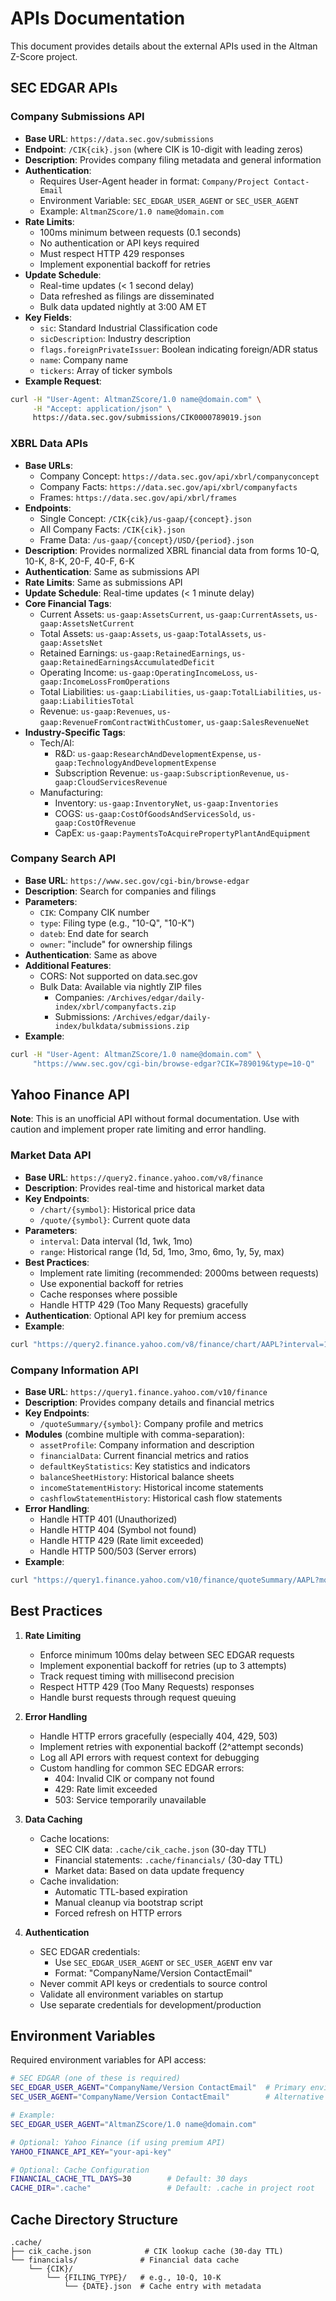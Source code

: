 # APIs Documentation

This document provides details about the external APIs used in the Altman Z-Score project.

## SEC EDGAR APIs

### Company Submissions API
- **Base URL**: `https://data.sec.gov/submissions`
- **Endpoint**: `/CIK{cik}.json` (where CIK is 10-digit with leading zeros)
- **Description**: Provides company filing metadata and general information
- **Authentication**: 
  - Requires User-Agent header in format: `Company/Project Contact-Email`
  - Environment Variable: `SEC_EDGAR_USER_AGENT` or `SEC_USER_AGENT`
  - Example: `AltmanZScore/1.0 name@domain.com`
- **Rate Limits**: 
  - 100ms minimum between requests (0.1 seconds)
  - No authentication or API keys required
  - Must respect HTTP 429 responses
  - Implement exponential backoff for retries
- **Update Schedule**:
  - Real-time updates (< 1 second delay)
  - Data refreshed as filings are disseminated
  - Bulk data updated nightly at 3:00 AM ET
- **Key Fields**:
  - `sic`: Standard Industrial Classification code
  - `sicDescription`: Industry description
  - `flags.foreignPrivateIssuer`: Boolean indicating foreign/ADR status
  - `name`: Company name
  - `tickers`: Array of ticker symbols
- **Example Request**:
```bash
curl -H "User-Agent: AltmanZScore/1.0 name@domain.com" \
     -H "Accept: application/json" \
     https://data.sec.gov/submissions/CIK0000789019.json
```

### XBRL Data APIs
- **Base URLs**:
  - Company Concept: `https://data.sec.gov/api/xbrl/companyconcept`
  - Company Facts: `https://data.sec.gov/api/xbrl/companyfacts`
  - Frames: `https://data.sec.gov/api/xbrl/frames`
- **Endpoints**:
  - Single Concept: `/CIK{cik}/us-gaap/{concept}.json`
  - All Company Facts: `/CIK{cik}.json`
  - Frame Data: `/us-gaap/{concept}/USD/{period}.json`
- **Description**: Provides normalized XBRL financial data from forms 10-Q, 10-K, 8-K, 20-F, 40-F, 6-K
- **Authentication**: Same as submissions API
- **Rate Limits**: Same as submissions API
- **Update Schedule**: Real-time updates (< 1 minute delay)
- **Core Financial Tags**:
  - Current Assets: `us-gaap:AssetsCurrent`, `us-gaap:CurrentAssets`, `us-gaap:AssetsNetCurrent`
  - Total Assets: `us-gaap:Assets`, `us-gaap:TotalAssets`, `us-gaap:AssetsNet`
  - Retained Earnings: `us-gaap:RetainedEarnings`, `us-gaap:RetainedEarningsAccumulatedDeficit`
  - Operating Income: `us-gaap:OperatingIncomeLoss`, `us-gaap:IncomeLossFromOperations`
  - Total Liabilities: `us-gaap:Liabilities`, `us-gaap:TotalLiabilities`, `us-gaap:LiabilitiesTotal`
  - Revenue: `us-gaap:Revenues`, `us-gaap:RevenueFromContractWithCustomer`, `us-gaap:SalesRevenueNet`
- **Industry-Specific Tags**:
  - Tech/AI:
    * R&D: `us-gaap:ResearchAndDevelopmentExpense`, `us-gaap:TechnologyAndDevelopmentExpense`
    * Subscription Revenue: `us-gaap:SubscriptionRevenue`, `us-gaap:CloudServicesRevenue`
  - Manufacturing:
    * Inventory: `us-gaap:InventoryNet`, `us-gaap:Inventories`
    * COGS: `us-gaap:CostOfGoodsAndServicesSold`, `us-gaap:CostOfRevenue`
    * CapEx: `us-gaap:PaymentsToAcquirePropertyPlantAndEquipment`

### Company Search API 
- **Base URL**: `https://www.sec.gov/cgi-bin/browse-edgar`
- **Description**: Search for companies and filings
- **Parameters**:
  - `CIK`: Company CIK number
  - `type`: Filing type (e.g., "10-Q", "10-K")
  - `dateb`: End date for search
  - `owner`: "include" for ownership filings
- **Authentication**: Same as above
- **Additional Features**:
  - CORS: Not supported on data.sec.gov
  - Bulk Data: Available via nightly ZIP files
    * Companies: `/Archives/edgar/daily-index/xbrl/companyfacts.zip`
    * Submissions: `/Archives/edgar/daily-index/bulkdata/submissions.zip`
- **Example**:
```bash
curl -H "User-Agent: AltmanZScore/1.0 name@domain.com" \
     "https://www.sec.gov/cgi-bin/browse-edgar?CIK=789019&type=10-Q"
```

## Yahoo Finance API

**Note**: This is an unofficial API without formal documentation. Use with caution and implement proper rate limiting and error handling.

### Market Data API
- **Base URL**: `https://query2.finance.yahoo.com/v8/finance`
- **Description**: Provides real-time and historical market data
- **Key Endpoints**:
  - `/chart/{symbol}`: Historical price data
  - `/quote/{symbol}`: Current quote data
- **Parameters**:
  - `interval`: Data interval (1d, 1wk, 1mo)
  - `range`: Historical range (1d, 5d, 1mo, 3mo, 6mo, 1y, 5y, max)
- **Best Practices**:
  - Implement rate limiting (recommended: 2000ms between requests)
  - Use exponential backoff for retries
  - Cache responses where possible
  - Handle HTTP 429 (Too Many Requests) gracefully
- **Authentication**: Optional API key for premium access
- **Example**:
```bash
curl "https://query2.finance.yahoo.com/v8/finance/chart/AAPL?interval=1d&range=3mo"
```

### Company Information API
- **Base URL**: `https://query1.finance.yahoo.com/v10/finance`
- **Description**: Provides company details and financial metrics
- **Key Endpoints**:
  - `/quoteSummary/{symbol}`: Company profile and metrics
- **Modules** (combine multiple with comma-separation):
  - `assetProfile`: Company information and description
  - `financialData`: Current financial metrics and ratios
  - `defaultKeyStatistics`: Key statistics and indicators
  - `balanceSheetHistory`: Historical balance sheets
  - `incomeStatementHistory`: Historical income statements
  - `cashflowStatementHistory`: Historical cash flow statements
- **Error Handling**:
  - Handle HTTP 401 (Unauthorized)
  - Handle HTTP 404 (Symbol not found)
  - Handle HTTP 429 (Rate limit exceeded)
  - Handle HTTP 500/503 (Server errors)
- **Example**:
```bash
curl "https://query1.finance.yahoo.com/v10/finance/quoteSummary/AAPL?modules=assetProfile,financialData"
```

## Best Practices

1. **Rate Limiting**
   - Enforce minimum 100ms delay between SEC EDGAR requests
   - Implement exponential backoff for retries (up to 3 attempts)
   - Track request timing with millisecond precision
   - Respect HTTP 429 (Too Many Requests) responses
   - Handle burst requests through request queuing

2. **Error Handling**
   - Handle HTTP errors gracefully (especially 404, 429, 503)
   - Implement retries with exponential backoff (2^attempt seconds)
   - Log all API errors with request context for debugging
   - Custom handling for common SEC EDGAR errors:
     * 404: Invalid CIK or company not found
     * 429: Rate limit exceeded
     * 503: Service temporarily unavailable

3. **Data Caching**
   - Cache locations:
     * SEC CIK data: `.cache/cik_cache.json` (30-day TTL)
     * Financial statements: `.cache/financials/` (30-day TTL)
     * Market data: Based on data update frequency
   - Cache invalidation:
     * Automatic TTL-based expiration
     * Manual cleanup via bootstrap script
     * Forced refresh on HTTP errors

4. **Authentication**
   - SEC EDGAR credentials:
     * Use `SEC_EDGAR_USER_AGENT` or `SEC_USER_AGENT` env var
     * Format: "CompanyName/Version ContactEmail"
   - Never commit API keys or credentials to source control
   - Validate all environment variables on startup
   - Use separate credentials for development/production

## Environment Variables

Required environment variables for API access:
```bash
# SEC EDGAR (one of these is required)
SEC_EDGAR_USER_AGENT="CompanyName/Version ContactEmail"  # Primary environment variable
SEC_USER_AGENT="CompanyName/Version ContactEmail"        # Alternative name

# Example:
SEC_EDGAR_USER_AGENT="AltmanZScore/1.0 name@domain.com"

# Optional: Yahoo Finance (if using premium API)
YAHOO_FINANCE_API_KEY="your-api-key"

# Optional: Cache Configuration
FINANCIAL_CACHE_TTL_DAYS=30        # Default: 30 days
CACHE_DIR=".cache"                 # Default: .cache in project root
```

## Cache Directory Structure

```
.cache/
├── cik_cache.json            # CIK lookup cache (30-day TTL)
└── financials/              # Financial data cache
    └── {CIK}/
        └── {FILING_TYPE}/   # e.g., 10-Q, 10-K
            └── {DATE}.json  # Cache entry with metadata
```
